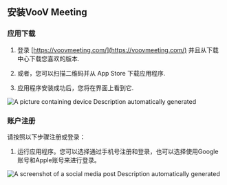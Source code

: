 ## 安装VooV Meeting

 
### 应用下载
1.   登录 [https://voovmeeting.com/](https://voovmeeting.com/) 并且从下载中心下载您喜欢的版本. 

2.   或者，您可以扫描二维码并从 App Store 下载应用程序.

3.   应用程序安装成功后，您将在界面上看到它.

![A picture containing device  Description automatically generated](https://main.qcloudimg.com/raw/c400e6e8f67f96044b0319a69b3bb6fb.png)

 

 

### 账户注册

请按照以下步骤注册或登录：

1.  运行应用程序。您可以选择通过手机号注册和登录，也可以选择使用Google账号和Apple账号来进行登录。

![A screenshot of a social media post  Description automatically generated](https://qcloudimg.tencent-cloud.cn/raw/9cb355e2a119802a3e4222ab160f228b.png
)






